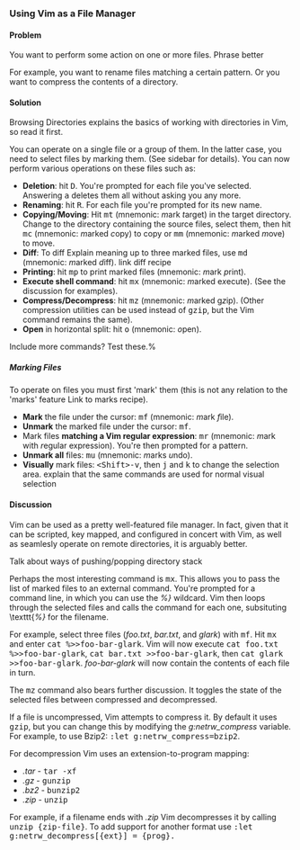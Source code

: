 ### Using Vim as a File Manager

<h4>Problem</h4>

You want to perform some action on one or more files. <span
class="todo">Phrase better</span>

For example, you want to rename files matching a certain pattern. Or you want
to compress the contents of a directory.

<h4>Solution</h4>

Browsing Directories explains the basics of working with directories in Vim,
so read it first.

You can operate on a single file or a group of them. In the latter case, you
need to select files by marking them. (See sidebar for details). You can now
perform various operations on these files such as:

<ul>
  <li><b>Deletion</b>: hit <tt>D</tt>. You're prompted for each file you've
  selected. Answering <tt>a</tt> deletes them all without asking you any
  more.</li>
  <li><b>Renaming</b>: hit <tt>R</tt>. For each file you're prompted for its
  new name.</li>
  <li><b>Copying/Moving</b>: Hit <tt>mt</tt> (mnemonic: <i>m</i>ark
  <i>t</i>arget) in the target directory. Change to the directory containing
  the source files, select them, then hit <tt>mc</tt> (mnemonic: <i>m</i>arked
  <i>c</i>opy) to copy or <tt>mm</tt> (mnemonic: <i>m</i>arked
  <i>m</i>ove) to move.</li>
  <li><b>Diff</b>: To diff <span class="todo">Explain meaning</span> up to three marked files,
  use <tt>md</tt> (mnemonic: <i>m</i>arked <i>d</i>iff). <span class="todo">link diff
  recipe</span></li>
  <li><b>Printing</b>: hit <tt>mp</tt> to print marked files (mnemonic:
  <i>m</i>ark <i>p</i>rint).</li>
  <li><b>Execute shell command</b>: hit <tt>mx</tt> (mnemonic:
  <i>m</i>arked e<i>x</i>ecute). (See the discussion for examples).</li>
  <li><b>Compress/Decompress</b>: hit <tt>mz</tt> (mnemonic: <i>m</i>arked
  g<i>z</i>ip). (Other compression utilities can be used instead of
  <tt>gzip</tt>, but the Vim command remains the same).</li>
  <li><b>Open</b> in horizontal split: hit <tt>o</tt> (mnemonic:
  <i>o</i>pen).</li>
</ul>

<span class="todo">Include more commands? Test these.</span>%

<div class="callout">

  <h5>Marking Files</h5>

  To operate on files you must first 'mark' them (this is not any relation to
  the 'marks' feature <span class="todo">Link to marks recipe</span>).

  <ul>
    <li><b>Mark</b> the file under the cursor: <tt>mf</tt> (mnemonic:
    <i>m</i>ark <i>f</i>ile).</li>
    <li><b>Unmark</b> the marked file under the cursor: <tt>mf</tt>.</li>
    <li>Mark files <b>matching a Vim regular expression</b>: <tt>mr</tt>
    (mnemonic: <i>m</i>ark with <i>r</i>egular expression). You're then
    prompted for a pattern.</li>
    <li><b>Unmark all</b> files: <tt>mu</tt> (mnemonic: <i>m</i>arks
    <i>u</i>ndo).</li>
    <li><b>Visually</b> mark files: <tt>&lt;Shift&gt;-v</tt>, then <tt>j</tt> and
    <tt>k</tt> to change the selection area. <span class="todo">explain that the same commands
    are used for normal visual selection</span></li>
  </ul>
</div>

<h4>Discussion</h4>

Vim can be used as a pretty well-featured file manager. In fact, given that it
can be scripted, key mapped, and configured in concert with Vim, as well as
seamlesly operate on remote directories, it is arguably better.

<span class="todo">Talk about ways of pushing/popping directory stack</span>

Perhaps the most interesting command is <tt>mx</tt>. This allows you to pass
the list of marked files to an external command. You're prompted for a command
line, in which you can use the <i>\%}</i> wildcard. Vim then loops
through the selected files and calls the command for each one, subsituting
\texttt{<i>\%}</i> for the filename. 

For example, select three files (<i>foo.txt</i>, <i>bar.txt</i>, and
<i>glark</i>) with <tt>mf</tt>. Hit <tt>mx</tt> and enter <tt>cat
%&gt;&gt;foo-bar-glark</tt>. Vim will now execute <tt>cat foo.txt
%&gt;&gt;foo-bar-glark</tt>,
<tt>cat bar.txt &gt;&gt;foo-bar-glark</tt>, then <tt>cat glark
&gt;&gt;foo-bar-glark</tt>.  <i>foo-bar-glark</i> will now contain the
contents of each file in turn.

The <tt>mz</tt> command also bears further discussion. It toggles the state of
the selected files between compressed and decompressed. 

If a file is uncompressed, Vim attempts to compress it. By default it uses
<tt>gzip</tt>, but you can change this by modifying the
<i>g:netrw\_compress</i> variable. For example, to use Bzip2: <tt>:let
g:netrw\_compress=bzip2</tt>.

For decompression Vim uses an extension-to-program mapping:

<ul>
  <li><i>.tar</i> - <tt>tar -xf</tt></li>
  <li><i>.gz</i> - <tt>gunzip</tt></li>
  <li><i>.bz2</i> - <tt>bunzip2</tt></li>
  <li><i>.zip</i> - <tt>unzip</tt></li>
</ul>

For example, if a filename ends with <i>.zip</i> Vim decompresses
it by calling <tt>unzip {zip-file}</tt>. To add support for another
format use <tt>:let g:netrw\_decompress[{ext}] = {prog}.</tt>
